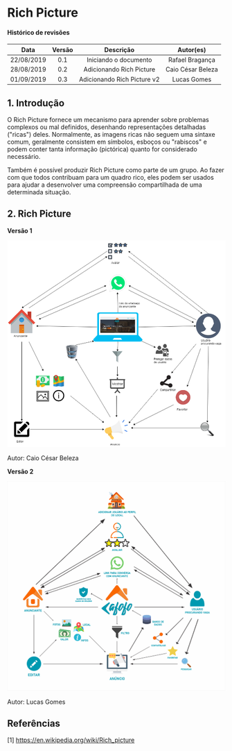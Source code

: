# Rich Picture

#### Histórico de revisões
|   Data   |  Versão  |        Descrição       |          Autor(es)          |
|:--------:|:--------:|:----------------------:|:---------------------------:|
|22/08/2019|   0.1    | Iniciando o documento       |  Rafael Bragança   |
|28/08/2019|   0.2    | Adicionando Rich Picture       |  Caio César Beleza   |
|01/09/2019|   0.3    | Adicionando Rich Picture v2      |  Lucas Gomes   |

## 1. Introdução

O Rich Picture fornece um mecanismo para aprender sobre problemas complexos ou
mal definidos, desenhando representações detalhadas ("ricas") deles.
Normalmente, as imagens ricas não seguem uma sintaxe comum,
geralmente consistem em símbolos, esboços ou "rabiscos" e podem conter tanta
informação (pictórica) quanto for considerado necessário.

Também é possível produzir Rich Picture como parte de um grupo. Ao fazer
com que todos contribuam para um quadro rico, eles podem ser usados ​​para
ajudar a desenvolver uma compreensão compartilhada de uma determinada situação.

## 2. Rich Picture

**Versão 1**

![Rich Picture 1.0](img/RPCaioCesar.png)

Autor: Caio César Beleza

**Versão 2**

![Rich Picture 2.0](img/RichPictureCafofo.png)

Autor: Lucas Gomes

## Referências

[1] https://en.wikipedia.org/wiki/Rich_picture
